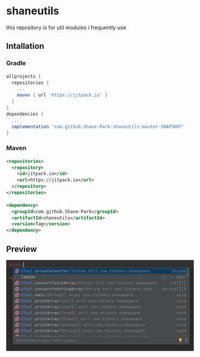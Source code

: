 # shaneutils
this repository is for util modules i frequently use

## Intallation

### Gradle
```groovy
allprojects {
  repositories {  
    ...
    maven { url 'https://jitpack.io' }
  }
}
dependencies {
  ...
  implementation 'com.github.Shane-Park:shaneutils:master-SNAPSHOT'
}
```
### Maven
```xml
<repositories>
  <repository>
    <id>jitpack.io</id>
    <url>https://jitpack.io</url>
  </repository>
</repositories>
  
<dependency>
  <groupId>com.github.Shane-Park</groupId>
  <artifactId>shaneutils</artifactId>
  <version>Tag</version>
</dependency>
```

## Preview
![img](shaneutils.png)
